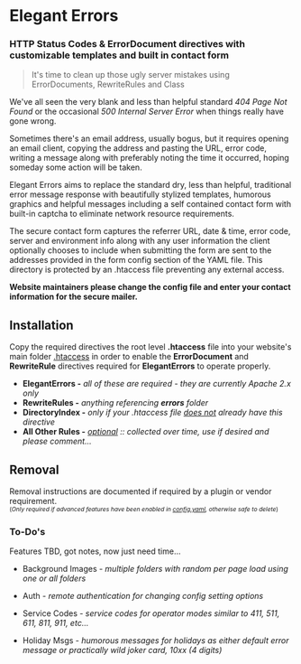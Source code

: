 # Elegant Errors

### HTTP Status Codes & ErrorDocument directives with customizable templates and built in contact form

> It's time to clean up those ugly server mistakes using ErrorDocuments, RewriteRules and Class

We've all seen the very blank and less than helpful standard *404 Page Not Found* or the occasional *500 Internal Server Error* when things really have gone wrong.
 
Sometimes there's an email address, usually bogus, but it requires opening an email client, copying the address and pasting the URL, error code, writing a message along with preferably noting the time it occurred, hoping someday some action will be taken.
  
Elegant Errors aims to replace the standard dry, less than helpful, traditional error message response with beautifully stylized templates, humorous graphics and helpful messages including a self contained contact form with built-in captcha to eliminate network resource requirements.

The secure contact form captures the referrer URL, date & time, error code, server and environment info along with any user information the client optionally chooses to include when submitting the form are sent to the addresses provided in the form config section of the YAML file.  This directory is protected by an .htaccess file preventing any external access.

**Website maintainers please change the config file and enter your contact information for the secure mailer.**

## Installation

Copy the required directives the root level **.htaccess** file into your website's main folder <u>.htaccess</u> in order to enable the __ErrorDocument__ and __RewriteRule__ directives required for __ElegantErrors__ to operate properly.



+ __ElegantErrors -__ *all of these are required - they are currently Apache 2.x only*
+ __RewriteRules -__ *anything referencing __errors__ folder*
+ __DirectoryIndex -__ *only if your .htaccess file <u>does not</u> already have this directive*
+ __All Other Rules -__ *<u>optional</u> :: collected over time, use if desired and please comment...*

## Removal

Removal instructions are documented if required by a plugin or vendor requirement.<br />
<span style="font-size:75%;">(*Only required if advanced features have been enabled in <u>config.yaml</u>, otherwise safe to delete*)</span>
  
### To-Do's

Features TBD, got notes, now just need time...

<!---(
@TODO - Do it right with a RecursiveDirectoryFileIterator...
)-->
+ Background Images - *multiple folders with random per page load using one or all folders*
<!---(
@TODO - Find, adapt, create, write a middleware auth layer...
)-->
+ Auth - *remote authentication for changing config setting options*
<!---(
@see https://en.wikipedia.org/wiki/Automatic_number_announcement_circuit#ANAC_numbers
)-->
+ Service Codes - *service codes for operator modes similar to 411, 511, 611, 811, 911, etc...*
<!---(
@see https://en.wikipedia.org/wiki/Public_holidays_in_the_United_States
)-->
+ Holiday Msgs - *humorous messages for holidays as either default error message or practically wild joker card, 10xx (4 digits)*

  
